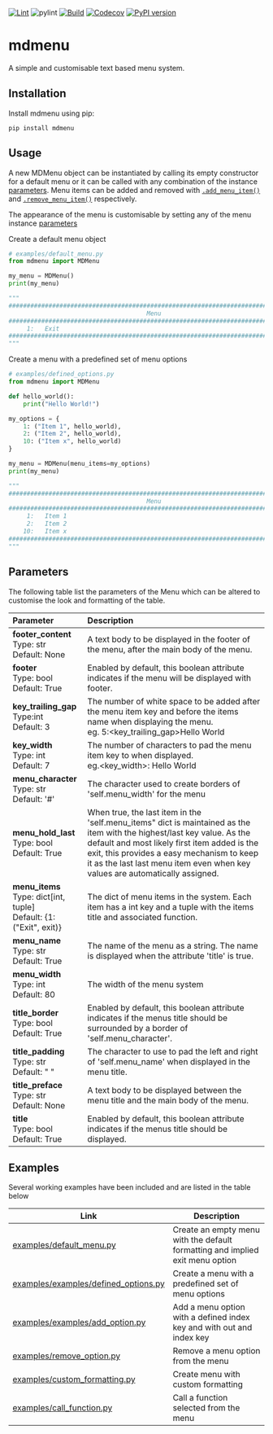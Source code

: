 [![Lint](https://github.com/matthewdennett/python-mdmenu/actions/workflows/lint.yml/badge.svg)](https://github.com/matthewdennett/python-mdmenu/actions/workflows/lint.yml)
![pylint](https://img.shields.io/badge/PyLint-8.48-yellow?logo=python&logoColor=white)
[![Build](https://github.com/matthewdennett/python-mdmenu/actions/workflows/build.yml/badge.svg)](https://github.com/matthewdennett/python-mdmenu/actions/workflows/build.yml)
[![Codecov](https://codecov.io/gh/matthewdennett/python-mdmenu/branch/main/graph/badge.svg)](https://codecov.io/gh/matthewdennett/python-mdmenu)
[![PyPI version](https://badge.fury.io/py/mdmenu.svg)](https://badge.fury.io/py/mdmenu)

# mdmenu

A simple and customisable text based menu system.


## Installation
Install mdmenu using pip:

```console
pip install mdmenu
```

## Usage

A new MDMenu object can be instantiated by calling its empty constructor for a default menu or it can be called with any combination of the instance [parameters](#parameters). Menu items can be added and removed with [```.add_menu_item()```](examples/add_option.py) and [```.remove_menu_item()```](examples/remove_option.py) respectively.

The appearance of the menu is customisable by setting any of the menu instance [parameters](#parameters)


Create a default menu object
```python
# examples/default_menu.py
from mdmenu import MDMenu

my_menu = MDMenu()
print(my_menu)

"""
################################################################################
                                      Menu
################################################################################
     1:   Exit
################################################################################
"""
```

Create a menu with a predefined set of menu options
```python
# examples/defined_options.py
from mdmenu import MDMenu

def hello_world():
    print("Hello World!")

my_options = {
    1: ("Item 1", hello_world),
    2: ("Item 2", hello_world),
    10: ("Item x", hello_world)
}

my_menu = MDMenu(menu_items=my_options)
print(my_menu)

"""
################################################################################
                                      Menu
################################################################################
     1:   Item 1
     2:   Item 2
    10:   Item x
################################################################################
"""
```



## Parameters

The following table list the parameters of the Menu which can be altered to customise the look and
formatting of the table.

| Parameter | Description |
| :--- | :--- |
| **footer_content** <br>Type: str <br>Default: None | A text body to be displayed in the footer of the menu, after the main body of the menu. |
| **footer** <br>Type: bool <br>Default: True        | Enabled by default, this boolean attribute indicates if the menu will be displayed with footer. |
| **key_trailing_gap**<br>Type:int <br>Default: 3    | The number of white space to be added after the menu item key and before the items name when displaying the menu. <br>eg.     5:<key_trailing_gap>Hello World |
| **key_width** <br>Type: int <br>Default: 7         | The number of characters to pad the menu item key to when displayed.<br>eg.<key_width>:     Hello World |
| **menu_character** <br>Type: str <br>Default: '#'  | The character used to create borders of 'self.menu_width' for the menu |
| **menu_hold_last** <br>Type: bool <br>Default: True | When true, the last item in the 'self.menu_items" dict is maintained as the item with the highest/last key value. As the default and most likely first item added is the exit, this provides a easy mechanism to keep it as the last last menu item even when key values are automatically assigned. |
| **menu_items** <br>Type: dict[int, tuple] <br>Default: {1: ("Exit", exit)} | The dict of menu items in the system. Each item has a int key and a tuple with the items title and associated function. |
| **menu_name** <br>Type: str <br>Default: True      | The name of the menu as a string. The name is displayed when the attribute 'title' is true. |
| **menu_width** <br>Type: int <br>Default: 80       | The width of the menu system |
| **title_border** <br>Type: bool <br>Default: True  | Enabled by default, this boolean attribute indicates if the menus title should be surrounded by a border of 'self.menu_character'. |
| **title_padding** <br>Type: str <br>Default: " "   | The character to use to pad the left and right of 'self.menu_name' when displayed in the menu title.  |
| **title_preface** <br>Type: str <br>Default: None  | A text body to be displayed between the menu title and the main body of the menu. |
| **title** <br>Type: bool <br>Default: True         | Enabled by default, this boolean attribute indicates if the menus title should be displayed.  |



## Examples
Several working examples have been included and are listed in the table below

| Link | Description |
| --- | --- |
| [examples/default_menu.py](examples/default_menu.py)| Create an empty menu with the default formatting and implied exit menu option|
| [examples/examples/defined_options.py](examples/defined_options.py)| Create a menu with a predefined set of menu options |
| [examples/examples/add_option.py](examples/add_option.py)| Add a menu option with a defined index key and with out and index key |
| [examples/remove_option.py](examples/remove_option.py)| Remove a menu option from the menu |
| [examples/custom_formatting.py](examples/custom_formatting.py)| Create menu with custom formatting |
| [examples/call_function.py](examples/call_function.py)| Call a function selected from the menu |

